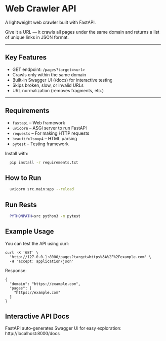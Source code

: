 # Web Crawler API

A lightweight web crawler built with FastAPI.

Give it a URL — it crawls all pages under the same domain and returns a list of unique links in JSON format.

---

##  Key Features

-  GET endpoint: `/pages?target=<url>`
-  Crawls only within the same domain
-  Built-in Swagger UI (/docs) for interactive testing
-  Skips broken, slow, or invalid URLs 
-  URL normalization (removes fragments, etc.)

---

## Requirements

- `fastapi` – Web framework
- `uvicorn` – ASGI server to run FastAPI
- `requests` – For making HTTP requests
- `beautifulsoup4` – HTML parsing
- `pytest` – Testing framework

Install with:

```bash
  pip install -r requirements.txt
```
## How to Run
```bash
  uvicorn src.main:app --reload
```

## Run Rests
```bash
  PYTHONPATH=src python3 -m pytest 
```

## Example Usage
You can test the API using curl:
```
curl -X 'GET' \
  'http://127.0.0.1:8000/pages?target=https%3A%2F%2Fexample.com' \
  -H 'accept: application/json'
```
Response:
```
{
  "domain": "https://example.com",
  "pages": [
    "https://example.com"
  ]
}
```

## Interactive API Docs
FastAPI auto-generates Swagger UI for easy exploration: http://localhost:8000/docs
